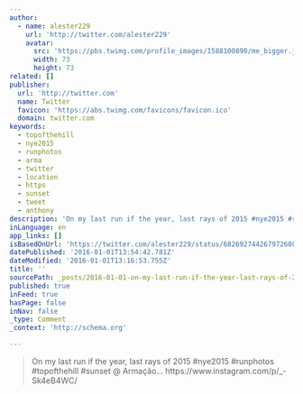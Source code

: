 ```yaml
---
author:
  - name: alester229
    url: 'http://twitter.com/alester229'
    avatar:
      src: 'https://pbs.twimg.com/profile_images/1588100890/me_bigger.jpg'
      width: 73
      height: 73
related: []
publisher:
  url: 'http://twitter.com'
  name: Twitter
  favicon: 'https://abs.twimg.com/favicons/favicon.ico'
  domain: twitter.com
keywords:
  - topofthehill
  - nye2015
  - runphotos
  - arma
  - twitter
  - location
  - https
  - sunset
  - tweet
  - anthony
description: 'On my last run if the year, last rays of 2015 #nye2015 #runphotos #topofthehill #sunset @ Armação... https://www.instagram.com/p/_-Sk4eB4WC/'
inLanguage: en
app_links: []
isBasedOnUrl: 'https://twitter.com/alester229/status/682692744267972608'
datePublished: '2016-01-01T13:54:42.781Z'
dateModified: '2016-01-01T13:16:53.755Z'
title: ''
sourcePath: _posts/2016-01-01-on-my-last-run-if-the-year-last-rays-of-2015-nye2015-runp.md
published: true
inFeed: true
hasPage: false
inNav: false
_type: Comment
_context: 'http://schema.org'

---
```

> On my last run if the year&comma; last rays of 2015 &num;nye2015 &num;runphotos &num;topofthehill &num;sunset &commat; Armação&period;&period;&period; https&colon;&sol;&sol;www&period;instagram&period;com&sol;p&sol;&lowbar;-Sk4eB4WC&sol;
